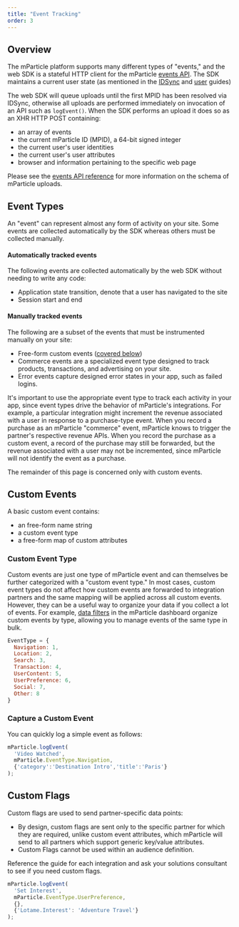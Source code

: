 ```yaml
---
title: "Event Tracking"
order: 3
---
```


## Overview

The mParticle platform supports many different types of "events," and the web SDK is a stateful HTTP client for the mParticle [events API](/developers/server/). The SDK maintains a current user state (as mentioned in the [IDSync](/developers/sdk/web/idsync/) and [user](/developers/sdk/web/users/) guides)

The web SDK will queue uploads until the first MPID has been resolved via IDSync, otherwise all uploads are performed immediately on invocation of an API such as `logEvent()`. When the SDK performs an upload it does so as an XHR HTTP POST containing:

- an array of events
- the current mParticle ID (MPID), a 64-bit signed integer
- the current user's user identities
- the current user's user attributes
- browser and information pertaining to the specific web page

Please see the [events API reference](/developers/server/) for more information on the schema of mParticle uploads.

## Event Types

An "event" can represent almost any form of activity on your site. Some events are collected automatically by the SDK whereas others must be collected manually.

#### Automatically tracked events

The following events are collected automatically by the web SDK without needing to write any code:

- Application state transition, denote that a user has navigated to the site
- Session start and end

#### Manually tracked events

The following are a subset of the events that must be instrumented manually on your site:

- Free-form custom events ([covered below](#custom-event-type))
- Commerce events are a specialized event type designed to track products, transactions, and advertising on your site.
- Error events capture designed error states in your app, such as failed logins.

It's important to use the appropriate event type to track each activity in your app, since event types drive the behavior of mParticle's integrations. For example, a particular integration might increment the revenue associated with a user in response to a purchase-type event. When you record a purchase as an mParticle "commerce" event, mParticle knows to trigger the partner's respective revenue APIs. When you record the purchase as a custom event, a record of the purchase may still be forwarded, but the revenue associated with a user may not be incremented, since mParticle will not identify the event as a purchase.

The remainder of this page is concerned only with custom events.

## Custom Events

A basic custom event contains:
- an free-form name string
- a custom event type
- a free-form map of custom attributes

### Custom Event Type

Custom events are just one type of mParticle event and can themselves be further categorized with a "custom event type." In most cases, custom event types do not affect how custom events are forwarded to integration partners and the same mapping will be applied across all custom events. However, they can be a useful way to organize your data if you collect a lot of events. For example, [data filters](/guides/platform-guide/data-filter) in the mParticle dashboard organize custom events by type, allowing you to manage events of the same type in bulk.

```javascript
EventType = {
  Navigation: 1,
  Location: 2,
  Search: 3,
  Transaction: 4,
  UserContent: 5,
  UserPreference: 6,
  Social: 7,
  Other: 8
}
```

### Capture a Custom Event

You can quickly log a simple event as follows:

```javascript
mParticle.logEvent(
  'Video Watched',
  mParticle.EventType.Navigation,
  {'category':'Destination Intro','title':'Paris'}
);
```

## Custom Flags

Custom flags are used to send partner-specific data points:

- By design, custom flags are sent only to the specific partner for which they are required, unlike custom event attributes, which mParticle will send to all partners which support generic key/value attributes.
- Custom Flags cannot be used within an audience definition.

Reference the guide for each integration and ask your solutions consultant to see if you need custom flags.

```javascript
mParticle.logEvent(
  'Set Interest',
  mParticle.EventType.UserPreference,
  {},
  {'Lotame.Interest': 'Adventure Travel'}
);
```


